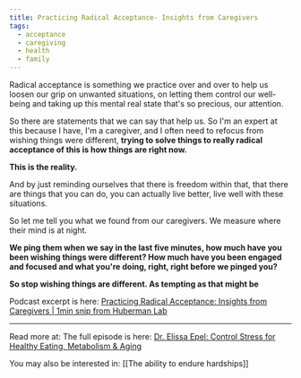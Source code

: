 ```yaml
---
title: Practicing Radical Acceptance- Insights from Caregivers
tags:
  - acceptance
  - caregiving
  - health
  - family
---
```

Radical acceptance is something we practice over and over to help us loosen our grip on unwanted situations, on letting them control our well-being and taking up this mental real state that's so precious, our attention. 

So there are statements that we can say that help us. So I'm an expert at this because I have, I'm a caregiver, and I often need to refocus from wishing things were different, **trying to solve things to really radical acceptance of this is how things are right now.** 

**This is the reality.** 

And by just reminding ourselves that there is freedom within that, that there are things that you can do, you can actually live better, live well with these situations. 

So let me tell you what we found from our caregivers. We measure where their mind is at night. 

**We ping them when we say in the last five minutes, how much have you been wishing things were different? How much have you been engaged and focused and what you're doing, right, right before we pinged you?**

**So stop wishing things are different. As tempting as that might be**

Podcast excerpt is here:
[Practicing Radical Acceptance: Insights from Caregivers | 1min snip from Huberman Lab](https://share.snipd.com/snip/f0691dff-bba5-46e5-b95c-343c2da3ad8d)

----

Read more at: The full episode is here:
[Dr. Elissa Epel: Control Stress for Healthy Eating, Metabolism & Aging](https://share.snipd.com/episode/e20587c2-a35b-4e7f-9197-815ab58b1eeb)

You may also be interested in: [[The ability to endure hardships]]